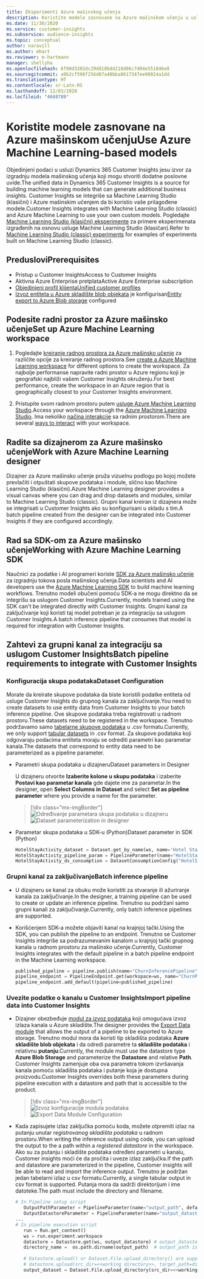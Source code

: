 ```yaml
---
title: Eksperimenti Azure mašinskog učenja
description: Koristite modele zasnovane na Azure mašinskom učenju u usluzi Dynamics 365 Customer Insights.
ms.date: 11/30/2020
ms.service: customer-insights
ms.subservice: audience-insights
ms.topic: conceptual
author: naravill
ms.author: mhart
ms.reviewer: m-hartmann
manager: shellyha
ms.openlocfilehash: 6f00d3202dc29d810bdd218d06c7d04e551846e8
ms.sourcegitcommit: a9b2cf598f256d07a48bba8617347ee90024a1dd
ms.translationtype: HT
ms.contentlocale: sr-Latn-RS
ms.lasthandoff: 12/03/2020
ms.locfileid: "4668789"
---
```

# <a name="use-azure-machine-learning-based-models"></a><span data-ttu-id="f37b9-103">Koristite modele zasnovane na Azure mašinskom učenju</span><span class="sxs-lookup"><span data-stu-id="f37b9-103">Use Azure Machine Learning-based models</span></span>

<span data-ttu-id="f37b9-104">Objedinjeni podaci u usluzi Dynamics 365 Customer Insights jesu izvor za izgradnju modela mašinskog učenja koji mogu stvoriti dodatne poslovne uvide.</span><span class="sxs-lookup"><span data-stu-id="f37b9-104">The unified data in Dynamics 365 Customer Insights is a source for building machine learning models that can generate additional business insights.</span></span> <span data-ttu-id="f37b9-105">Customer Insights se integriše sa Machine Learning Studio (klasični) i Azure mašinskim učenjem da bi koristio vaše prilagođene modele.</span><span class="sxs-lookup"><span data-stu-id="f37b9-105">Customer Insights integrates with Machine Learning Studio (classic) and Azure Machine Learning to use your own custom models.</span></span> <span data-ttu-id="f37b9-106">Pogledajte [Machine Learning Studio (klasični) eksperimente](machine-learning-studio-experiments.md) za primere eksperimenata izgrađenih na osnovu usluge Machine Learning Studio (klasičan).</span><span class="sxs-lookup"><span data-stu-id="f37b9-106">Refer to [Machine Learning Studio (classic) experiments](machine-learning-studio-experiments.md) for examples of experiments built on Machine Learning Studio (classic).</span></span> 

## <a name="prerequisites"></a><span data-ttu-id="f37b9-107">Preduslovi</span><span class="sxs-lookup"><span data-stu-id="f37b9-107">Prerequisites</span></span>

- <span data-ttu-id="f37b9-108">Pristup u Customer Insights</span><span class="sxs-lookup"><span data-stu-id="f37b9-108">Access to Customer Insights</span></span>
- <span data-ttu-id="f37b9-109">Aktivna Azure Enterprise pretplata</span><span class="sxs-lookup"><span data-stu-id="f37b9-109">Active Azure Enterprise subscription</span></span>
- [<span data-ttu-id="f37b9-110">Objedinjeni profil klijenta</span><span class="sxs-lookup"><span data-stu-id="f37b9-110">Unified customer profiles</span></span>](data-unification.md)
- <span data-ttu-id="f37b9-111">[Izvoz entiteta u Azure skladište blob objekata](export-azure-blob-storage.md) je konfigurisan</span><span class="sxs-lookup"><span data-stu-id="f37b9-111">[Entity export to Azure Blob storage](export-azure-blob-storage.md) configured</span></span>

## <a name="set-up-azure-machine-learning-workspace"></a><span data-ttu-id="f37b9-112">Podesite radni prostor za Azure mašinsko učenje</span><span class="sxs-lookup"><span data-stu-id="f37b9-112">Set up Azure Machine Learning workspace</span></span>

1. <span data-ttu-id="f37b9-113">Pogledajte [kreiranje radnog prostora za Azure mašinsko učenje](https://docs.microsoft.com/azure/machine-learning/concept-workspace#-create-a-workspace) za različite opcije za kreiranje radnog prostora.</span><span class="sxs-lookup"><span data-stu-id="f37b9-113">See [create a Azure Machine Learning workspace](https://docs.microsoft.com/azure/machine-learning/concept-workspace#-create-a-workspace) for different options to create the workspace.</span></span> <span data-ttu-id="f37b9-114">Za najbolje performanse napravite radni prostor u Azure regionu koji je geografski najbliži vašem Customer Insights okruženju.</span><span class="sxs-lookup"><span data-stu-id="f37b9-114">For best performance, create the workspace in an Azure region that is geographically closest to your Customer Insights environment.</span></span>

1. <span data-ttu-id="f37b9-115">Pristupite svom radnom prostoru putem [usluge Azure Machine Learning Studio](https://ml.azure.com/).</span><span class="sxs-lookup"><span data-stu-id="f37b9-115">Access your workspace through the [Azure Machine Learning Studio](https://ml.azure.com/).</span></span> <span data-ttu-id="f37b9-116">Ima nekoliko [načina interakcije](https://docs.microsoft.com/azure/machine-learning/concept-workspace#tools-for-workspace-interaction) sa radnim prostorom.</span><span class="sxs-lookup"><span data-stu-id="f37b9-116">There are several [ways to interact](https://docs.microsoft.com/azure/machine-learning/concept-workspace#tools-for-workspace-interaction) with your workspace.</span></span>

## <a name="work-with-azure-machine-learning-designer"></a><span data-ttu-id="f37b9-117">Radite sa dizajnerom za Azure mašinsko učenje</span><span class="sxs-lookup"><span data-stu-id="f37b9-117">Work with Azure Machine Learning designer</span></span>

<span data-ttu-id="f37b9-118">Dizajner za Azure mašinsko učenje pruža vizuelnu podlogu po kojoj možete prevlačiti i otpuštati skupove podataka i module, slično kao Machine Learning Studio (klasični).</span><span class="sxs-lookup"><span data-stu-id="f37b9-118">Azure Machine Learning designer provides a visual canvas where you can drag and drop datasets and modules, similar to Machine Learning Studio (classic).</span></span> <span data-ttu-id="f37b9-119">Grupni kanal kreiran iz dizajnera može se integrisati u Customer Insights ako su konfigurisani u skladu s tim.</span><span class="sxs-lookup"><span data-stu-id="f37b9-119">A batch pipeline created from the designer can be integrated into Customer Insights if they are configured accordingly.</span></span> 
   
## <a name="working-with-azure-machine-learning-sdk"></a><span data-ttu-id="f37b9-120">Rad sa SDK-om za Azure mašinsko učenje</span><span class="sxs-lookup"><span data-stu-id="f37b9-120">Working with Azure Machine Learning SDK</span></span>

<span data-ttu-id="f37b9-121">Naučnici za podatke i AI programeri koriste [SDK za Azure mašinsko učenje](https://docs.microsoft.com/python/api/overview/azure/ml/?view=azure-ml-py&preserve-view=true) za izgradnju tokova posla mašinskog učenja.</span><span class="sxs-lookup"><span data-stu-id="f37b9-121">Data scientists and AI developers use the [Azure Machine Learning SDK](https://docs.microsoft.com/python/api/overview/azure/ml/?view=azure-ml-py&preserve-view=true) to build machine learning workflows.</span></span> <span data-ttu-id="f37b9-122">Trenutno modeli obučeni pomoću SDK-a ne mogu direktno da se integrišu sa uslugom Customer Insights.</span><span class="sxs-lookup"><span data-stu-id="f37b9-122">Currently, models trained using the SDK can't be integrated directly with Customer Insights.</span></span> <span data-ttu-id="f37b9-123">Grupni kanal za zaključivanje koji koristi taj model potreban je za integraciju sa uslugom Customer Insights.</span><span class="sxs-lookup"><span data-stu-id="f37b9-123">A batch inference pipeline that consumes that model is required for integration with Customer Insights.</span></span>

## <a name="batch-pipeline-requirements-to-integrate-with-customer-insights"></a><span data-ttu-id="f37b9-124">Zahtevi za grupni kanal za integraciju sa uslugom Customer Insights</span><span class="sxs-lookup"><span data-stu-id="f37b9-124">Batch pipeline requirements to integrate with Customer Insights</span></span>

### <a name="dataset-configuration"></a><span data-ttu-id="f37b9-125">Konfiguracija skupa podataka</span><span class="sxs-lookup"><span data-stu-id="f37b9-125">Dataset Configuration</span></span>

<span data-ttu-id="f37b9-126">Morate da kreirate skupove podataka da biste koristili podatke entiteta od usluge Customer Insights do grupnog kanala za zaključivanje.</span><span class="sxs-lookup"><span data-stu-id="f37b9-126">You need to create datasets to use entity data from Customer Insights to your batch inference pipeline.</span></span> <span data-ttu-id="f37b9-127">Ove skupove podataka treba registrovati u radnom prostoru.</span><span class="sxs-lookup"><span data-stu-id="f37b9-127">These datasets need to be registered in the workspace.</span></span> <span data-ttu-id="f37b9-128">Trenutno podržavamo samo [tabelarne skupove podataka](https://docs.microsoft.com/azure/machine-learning/how-to-create-register-datasets#tabulardataset) u .csv formatu.</span><span class="sxs-lookup"><span data-stu-id="f37b9-128">Currently, we only support [tabular datasets](https://docs.microsoft.com/azure/machine-learning/how-to-create-register-datasets#tabulardataset) in .csv format.</span></span> <span data-ttu-id="f37b9-129">Za skupove podataka koji odgovaraju podacima entiteta moraju se odrediti parametri kao parametar kanala.</span><span class="sxs-lookup"><span data-stu-id="f37b9-129">The datasets that correspond to entity data need to be parameterized as a pipeline parameter.</span></span>
   
* <span data-ttu-id="f37b9-130">Parametri skupa podataka u dizajneru</span><span class="sxs-lookup"><span data-stu-id="f37b9-130">Dataset parameters in Designer</span></span>
   
     <span data-ttu-id="f37b9-131">U dizajneru otvorite **Izaberite kolone u skupu podataka** i izaberite **Postavi kao parametar kanala** gde dajete ime za parametar.</span><span class="sxs-lookup"><span data-stu-id="f37b9-131">In the designer, open **Select Columns in Dataset** and select **Set as pipeline parameter** where you provide a name for the parameter.</span></span>

     > [!div class="mx-imgBorder"]
     > <span data-ttu-id="f37b9-132">![Određivanje parametara skupa podataka u dizajneru](media/intelligence-designer-dataset-parameters.png "Određivanje parametara skupa podataka u dizajneru")</span><span class="sxs-lookup"><span data-stu-id="f37b9-132">![Dataset parameterization in designer](media/intelligence-designer-dataset-parameters.png "Dataset parameterization in designer")</span></span>
   
* <span data-ttu-id="f37b9-133">Parametar skupa podataka u SDK-u (Python)</span><span class="sxs-lookup"><span data-stu-id="f37b9-133">Dataset parameter in SDK (Python)</span></span>
   
   ```python
   HotelStayActivity_dataset = Dataset.get_by_name(ws, name='Hotel Stay Activity Data')
   HotelStayActivity_pipeline_param = PipelineParameter(name="HotelStayActivity_pipeline_param", default_value=HotelStayActivity_dataset)
   HotelStayActivity_ds_consumption = DatasetConsumptionConfig("HotelStayActivity_dataset", HotelStayActivity_pipeline_param)
   ```

### <a name="batch-inference-pipeline"></a><span data-ttu-id="f37b9-134">Grupni kanal za zaključivanje</span><span class="sxs-lookup"><span data-stu-id="f37b9-134">Batch inference pipeline</span></span>
  
* <span data-ttu-id="f37b9-135">U dizajneru se kanal za obuku može koristiti za stvaranje ili ažuriranje kanala za zaključivanje.</span><span class="sxs-lookup"><span data-stu-id="f37b9-135">In the designer, a training pipeline can be used to create or update an inference pipeline.</span></span> <span data-ttu-id="f37b9-136">Trenutno su podržani samo grupni kanali za zaključivanje.</span><span class="sxs-lookup"><span data-stu-id="f37b9-136">Currently, only batch inference pipelines are supported.</span></span>

* <span data-ttu-id="f37b9-137">Korišćenjem SDK-a možete objaviti kanal na krajnjoj tački.</span><span class="sxs-lookup"><span data-stu-id="f37b9-137">Using the SDK, you can publish the pipeline to an endpoint.</span></span> <span data-ttu-id="f37b9-138">Trenutno se Customer Insights integriše sa podrazumevanim kanalom u krajnjoj tački grupnog kanala u radnom prostoru za mašinsko učenje.</span><span class="sxs-lookup"><span data-stu-id="f37b9-138">Currently, Customer Insights integrates with the default pipeline in a batch pipeline endpoint in the Machine Learning workspace.</span></span>
   
   ```python
   published_pipeline = pipeline.publish(name="ChurnInferencePipeline", description="Published Churn Inference pipeline")
   pipeline_endpoint = PipelineEndpoint.get(workspace=ws, name="ChurnPipelineEndpoint") 
   pipeline_endpoint.add_default(pipeline=published_pipeline)
   ```

### <a name="import-pipeline-data-into-customer-insights"></a><span data-ttu-id="f37b9-139">Uvezite podatke o kanalu u Customer Insights</span><span class="sxs-lookup"><span data-stu-id="f37b9-139">Import pipeline data into Customer Insights</span></span>

* <span data-ttu-id="f37b9-140">Dizajner obezbeđuje [modul za izvoz podataka](https://docs.microsoft.com/azure/machine-learning/algorithm-module-reference/export-data) koji omogućava izvoz izlaza kanala u Azure skladište.</span><span class="sxs-lookup"><span data-stu-id="f37b9-140">The designer provides the [Export Data module](https://docs.microsoft.com/azure/machine-learning/algorithm-module-reference/export-data) that allows the output of a pipeline to be exported to Azure storage.</span></span> <span data-ttu-id="f37b9-141">Trenutno modul mora da koristi tip skladišta podataka **Azure skladište blob objekata** i da odredi parametre ta **skladište podataka** i relativnu **putanju**.</span><span class="sxs-lookup"><span data-stu-id="f37b9-141">Currently, the module must use the datastore type **Azure Blob Storage** and parameterize the **Datastore** and relative **Path**.</span></span> <span data-ttu-id="f37b9-142">Customer Insights zamenjuje oba ova parametra tokom izvršavanja kanala pomoću skladišta podataka i putanje koja je dostupna proizvodu.</span><span class="sxs-lookup"><span data-stu-id="f37b9-142">Customer Insights overrides both these parameters during pipeline execution with a datastore and path that is accessible to the product.</span></span>
   > [!div class="mx-imgBorder"]
   > <span data-ttu-id="f37b9-143">![Izvoz konfiguracije modula podataka](media/intelligence-designer-importdata.png "Izvoz konfiguracije modula podataka")</span><span class="sxs-lookup"><span data-stu-id="f37b9-143">![Export Data Module Configuration](media/intelligence-designer-importdata.png "Export Data Module Configuration")</span></span>
   
* <span data-ttu-id="f37b9-144">Kada zapisujete izlaz zaključka pomoću koda, možete otpremiti izlaz na putanju unutar *registrovanog skladišta podataka* u radnom prostoru.</span><span class="sxs-lookup"><span data-stu-id="f37b9-144">When writing the inference output using code, you can upload the output to the a path within a *registered datastore* in the workspace.</span></span> <span data-ttu-id="f37b9-145">Ako su za putanju i skladište podataka određeni parametri u kanalu, Customer insights moći će da pročita i uveze izlaz zaključka.</span><span class="sxs-lookup"><span data-stu-id="f37b9-145">If the path and datastore are parameterized in the pipeline, Customer insights will be able to read and import the inference output.</span></span> <span data-ttu-id="f37b9-146">Trenutno je podržan jedan tabelarni izlaz u csv formatu.</span><span class="sxs-lookup"><span data-stu-id="f37b9-146">Currently, a single tabular output in csv format is supported.</span></span> <span data-ttu-id="f37b9-147">Putanja mora da sadrži direktorijum i ime datoteke.</span><span class="sxs-lookup"><span data-stu-id="f37b9-147">The path must include the directory and filename.</span></span>

   ```python
   # In Pipeline setup script
      OutputPathParameter = PipelineParameter(name="output_path", default_value="HotelChurnOutput/HotelChurnOutput.csv")
      OutputDatastoreParameter = PipelineParameter(name="output_datastore", default_value="workspaceblobstore")
   ...
   # In pipeline execution script
      run = Run.get_context()
      ws = run.experiment.workspace
      datastore = Datastore.get(ws, output_datastore) # output_datastore is parameterized
      directory_name =  os.path.dirname(output_path)  # output_path is parameterized.
      
      # Datastore.upload() or Dataset.File.upload_directory() are supported methods to uplaod the data
      # datastore.upload(src_dir=<<working directory>>, target_path=directory_name, overwrite=False, show_progress=True)
      output_dataset = Dataset.File.upload_directory(src_dir=<<working directory>>, target = (datastore, directory_name)) # Remove trailing "/" from directory_name
   ```
